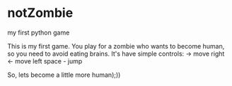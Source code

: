 # notZombie
my first python game

This is my first game.
You play for a zombie who wants to become human, so you need to avoid eating brains.
It's have simple controls:
-> move right
<- move left
space - jump

So, lets become a little more human);))
